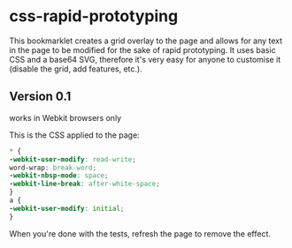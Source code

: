 # css-rapid-prototyping
This bookmarklet creates a grid overlay to the page and allows for any text in the page to be modified for the sake of rapid prototyping.
It uses basic CSS and a base64 SVG, therefore it's very easy for anyone to customise it (disable the grid, add features, etc.).

## Version 0.1
works in Webkit browsers only

This is the CSS applied to the page:
```css
* {
-webkit-user-modify: read-write;
word-wrap: break-word;
-webkit-nbsp-mode: space;
-webkit-line-break: after-white-space;
}
a {
-webkit-user-modify: initial;
}
```

When you're done with the tests, refresh the page to remove the effect.
